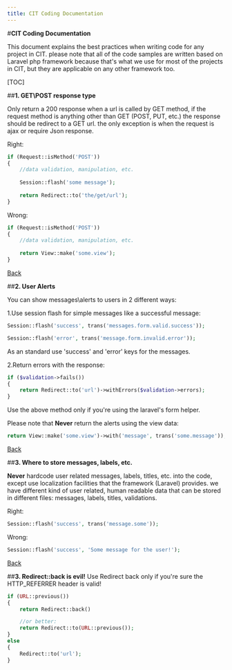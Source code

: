 ```yaml
---
title: CIT Coding Documentation
---
```

#**CIT Coding Documentation**

This document explains the best practices when writing code for any project in CIT. please note that all of the code samples are written based on Laravel php framework because that's what we use for most of the projects in CIT, but they are applicable on any other framework too.

[TOC]

##**1. GET\POST response type**

Only return a 200 response when a url is called by GET method, if the request method is anything other than GET (POST, PUT, etc.) the response should be redirect to a GET url. the only exception is when the request is ajax or require Json response.

Right:
```php
if (Request::isMethod('POST'))
{
	//data validation, manipulation, etc.
	
	Session::flash('some message');
	
	return Redirect::to('the/get/url');
}
```

Wrong:
```php
if (Request::isMethod('POST'))
{
	//data validation, manipulation, etc.
	
	return View::make('some.view');
}
```


[Back](#tickets-workflow-in-cit-projects)

##**2. User Alerts**

You can show messages\alerts to users in 2 different ways:

1.Use session flash for simple messages like a successful message:

```php
Session::flash('success', trans('messages.form.valid.success'));

Session::flash('error', trans('message.form.invalid.error'));
```
As an standard use 'success' and 'error' keys for the messages.

2.Return errors with the response:

```php
if ($validation->fails())
{
	return Redirect::to('url')->withErrors($validation->errors);
}
```

Use the above method only if you're using the laravel's form helper.

Please note that **Never** return the alerts using the view data:
```php
return View::make('some.view')->with('message', trans('some.message'));
```
[Back](#tickets-workflow-in-cit-projects)

##**3. Where to store messages, labels, etc.**

**Never** hardcode user related messages, labels, titles, etc. into the code, except use localization facilities that the framework (Laravel) provides. we have different kind of user related, human readable data that can be stored in different files: messages, labels, titles, validations.

Right:

```php
Session::flash('success', trans('message.some'));
```

Wrong:
```php
Session::flash('success', 'Some message for the user!');
```

[Back](#tickets-workflow-in-cit-projects)

##**3. Redirect::back is evil!**
Use Redirect back only if you're sure the HTTP_REFERRER header is valid!

```php
if (URL::previous())
{
	return Redirect::back()

	//or better:
	return Redirect::to(URL::previous());
}
else
{
	Redirect::to('url');
}
```

